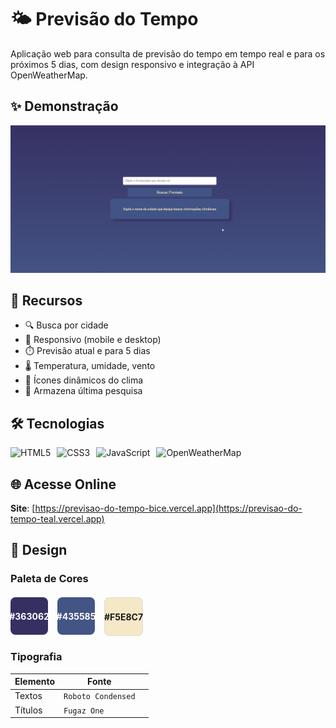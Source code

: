# 🌤️ Previsão do Tempo



Aplicação web para consulta de previsão do tempo em tempo real e para os próximos 5 dias, com design responsivo e integração à API OpenWeatherMap.

## ✨ Demonstração

![GIF Demonstração](demo.gif) 

## 🚀 Recursos

- 🔍 Busca por cidade
- 📱 Responsivo (mobile e desktop)
- ⏱️ Previsão atual e para 5 dias
- 🌡️ Temperatura, umidade, vento
- 🌈 Ícones dinâmicos do clima
- 💾 Armazena última pesquisa

## 🛠 Tecnologias

<div style="display: flex; gap: 10px; flex-wrap: wrap;">
  <img src="https://img.shields.io/badge/HTML5-E34F26?style=for-the-badge&logo=html5&logoColor=white" alt="HTML5">
  <img src="https://img.shields.io/badge/CSS3-1572B6?style=for-the-badge&logo=css3&logoColor=white" alt="CSS3">
  <img src="https://img.shields.io/badge/JavaScript-F7DF1E?style=for-the-badge&logo=javascript&logoColor=black" alt="JavaScript">
  <img src="https://img.shields.io/badge/OpenWeatherMap-%236DB33F?style=for-the-badge" alt="OpenWeatherMap">
</div>

## 🌐 Acesse Online

**Site**: [https://previsao-do-tempo-bice.vercel.app](https://previsao-do-tempo-teal.vercel.app)

## 🎨 Design

### Paleta de Cores
<div style="display: flex; gap: 15px; margin: 20px 0;">
  <div style="background: #363062; width: 60px; height: 60px; border-radius: 8px; display: flex; align-items: center; justify-content: center; color: white; font-weight: bold;">#363062</div>
  <div style="background: #435585; width: 60px; height: 60px; border-radius: 8px; display: flex; align-items: center; justify-content: center; color: white; font-weight: bold;">#435585</div>
  <div style="background: #F5E8C7; width: 60px; height: 60px; border-radius: 8px; display: flex; align-items: center; justify-content: center; font-weight: bold; border: 1px solid #ddd;">#F5E8C7</div>
</div>

### Tipografia
| Elemento       |                                                     Fonte               |                      |
|----------------|---------------------|----------------------------------|
| Textos         | `Roboto Condensed`  |  |
| Títulos        | `Fugaz One`         |  |
